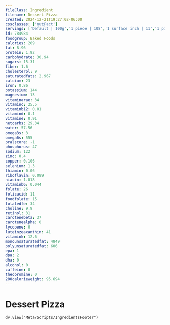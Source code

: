 ```yaml
---
fileClass: Ingredient
filename: Dessert Pizza
created: 2024-12-21T19:27:02-06:00
cssclasses: ['nutFact']
servings: ['Default | 100g','1 piece | 108','1 surface inch | 11','1 pizza (12" dia) | 1188']
id: 784984
foodgroup: Baked Foods
calories: 209
fat: 8.96
protein: 1.92
carbohydrate: 30.94
sugars: 15.31
fiber: 1.6
cholesterol: 9
saturatedfats: 2.967
calcium: 23
iron: 0.86
potassium: 144
magnesium: 13
vitaminarae: 34
vitaminc: 25.5
vitaminb12: 0.01
vitamind: 0.1
vitamine: 0.91
netcarbs: 29.34
water: 57.56
omega3s: 3
omega6s: 555
pralscore: -1
phosphorus: 47
sodium: 122
zinc: 0.4
copper: 0.106
selenium: 1.3
thiamin: 0.06
riboflavin: 0.089
niacin: 1.018
vitaminb6: 0.044
folate: 26
folicacid: 11
foodfolate: 15
folatedfe: 34
choline: 9.9
retinol: 31
carotenebeta: 37
carotenealpha: 0
lycopene: 0
luteinzeaxanthin: 41
vitamink: 12.6
monounsaturatedfat: 4849
polyunsaturatedfat: 606
epa: 1
dpa: 2
dha: 0
alcohol: 0
caffeine: 0
theobromine: 0
200calorieweight: 95.694
---
```


# Dessert Pizza

```dataviewjs
dv.view("Meta/Scripts/IngredientsFooter")
```